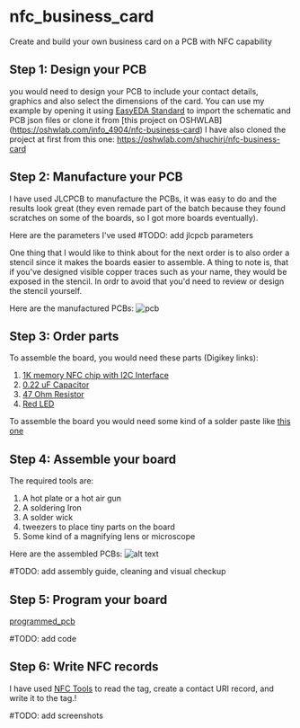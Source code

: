 # nfc_business_card
Create and build your own business card on a PCB with NFC capability

## Step 1: Design your PCB
you would need to design your PCB to include your contact details, graphics and also select the dimensions of the card.
You can use my example by opening it using [EasyEDA Standard](https://easyeda.com/) to import the schematic and PCB json files or clone it from [this project on OSHWLAB] (https://oshwlab.com/info_4904/nfc-business-card)
I have also cloned the project at first from this one: https://oshwlab.com/shuchirj/nfc-business-card

## Step 2: Manufacture your PCB
I have used JLCPCB to manufacture the PCBs, it was easy to do and the results look great (they even remade part of the batch because they found scratches on some of the boards, so I got more boards eventually).

Here are the parameters I've used
#TODO: add jlcpcb parameters

One thing that I would like to think about for the next order is to also order a stencil since it makes the boards easier to assemble. A thing to note is, that if you've designed visible copper traces such as your name, they would be exposed in the stencil. In ordr to avoid that you'd need to review or design the stencil yourself. 

Here are the manufactured PCBs:
![pcb](https://github.com/barcesat/nfc_business_card/assets/9979719/3b095e2d-df43-4225-813c-9dbabc531038)

## Step 3: Order parts
To assemble the board, you would need these parts (Digikey links):
1. [1K memory NFC chip with I2C Interface](https://www.digikey.com/en/products/detail/nxp-usa-inc/NT3H2111W0FTTJ/5872979)
2. [0.22 uF Capacitor](https://www.digikey.co.il/he/products/detail/samsung-electro-mechanics/CL10B224KA8NNNC/3886769)
3. [47 Ohm Resistor](https://www.digikey.co.il/he/products/detail/yageo/RC0603FR-0747RL/727252)
4. [Red LED](https://www.digikey.co.il/he/products/detail/w%C3%BCrth-elektronik/150080RS75000/4489918)

To assemble the board you would need some kind of a solder paste like [this one](https://www.digikey.co.il/he/products/detail/chip-quik-inc/SMDLTLFP/2682721)

## Step 4: Assemble your board
The required tools are:
1. A hot plate or a hot air gun
2. A soldering Iron
3. A solder wick
4. tweezers to place tiny parts on the board
5. Some kind of a magnifying lens or microscope

Here are the assembled PCBs:
![alt text](https://github.com/barcesat/nfc_business_card/raw/master/assembled_pcb.jpg "Assembled PCBs")

#TODO: add assembly guide, cleaning and visual checkup

## Step 5: Program your board

[programmed_pcb](https://github.com/barcesat/nfc_business_card/assets/9979719/4d5683f2-a22c-467a-b51c-4314655f3536)

#TODO: add code

## Step 6: Write NFC records
I have used [NFC Tools](https://play.google.com/store/apps/details?id=com.wakdev.wdnfc&hl=en&gl=US&pli=1) to read the tag, create a contact URI record, and write it to the tag.!

#TODO: add screenshots
